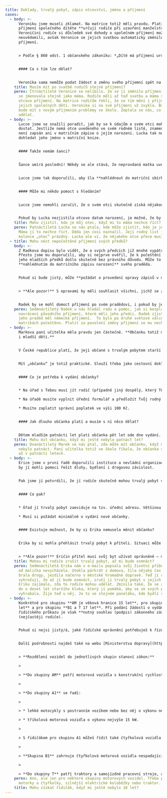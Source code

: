 ```yaml
---
title: Doklady, trvalý pobyt, zápis otcovství, jméno a příjmení
cases:
  - body: >-
      Veroniku jsme museli zklamat. Na matrice totiž měli pravdu. Platí, že
      příjmení společného dítěte **určují rodiče při uzavření manželství**.
      Veroničini rodiče si důsledek své dohody o společném příjmení možná ani
      neuvědomili, avšak Veronice se jejich svatbou automaticky změnilo
      příjmení. 


      > Podle § 860 odst. 1 občanského zákoníku: *„Dítě má příjmení určené při uzavření manželství svých rodičů pro společné děti manželů.“* 


      #### Co s tím lze dělat? 


      Veronika sama nemůže podat žádost o změnu svého příjemní zpět na příjmení původní. Může ale požádat rodiče, aby na matrice podali žádost za ni. Budou však muset zaplatit správní poplatek ve výši 100 Kč.
    title: Musím mít po svatbě rodičů stejné příjmení?
    perex: Čtrnáctileté Veronice se nelíbilo, že se jí změnilo příjmení. Od narození
      se jmenovala stejně jako máma. Rodiče měli až teď svatbu a máma si vzala
      otcovo příjmení. Na matrice rodičům řekli, že se tím mění i příjmení
      jejich společných dětí. Veronika si na své příjmení už zvykla. Bála se, že
      bude mít s novým příjmením problémy ve škole. Zeptala se nás, co by mohla
      udělat.
  - body: >-
      Lucce jsme se snažili poradit, jak by se k údajům o svém otci mohla
      dostat. Jestliže nemá otce uvedeného ve svém rodném listě, znamená to, že
      není zapsán ani v matričním zápise o jejím narození. Lucka tak nemůže
      dohledat jeho jméno v matriční knize.


      #### Takže nemám šanci?


      Šance umírá poslední! Někdy se ale stává, že neprovdaná matka uvede otce svého dítěte na tzv. hlášení o narození, které vyplňuje v porodnici. Pak ale rodiče z nějakého důvodu nedojdou na matriku, aby učinili souhlasné prohlášení o určení otcovství. Otec tak není zapsán do matriky a na rodný list dítěte. Hlášení z porodnice je však podkladem pro matriční zápis a je uschováno v tzv. matriční sbírce listin. **Což byla pro Lucku dobrá zpráva.**


      Lucce jsme tak doporučili, aby šla **nahlédnout do matriční sbírky listin**. Dali jsme jí kontakt na konkrétní krajský úřad, který sbírku vede. Určuje se to podle místa narození dítěte. Lucce jsme doporučili, aby se na krajský úřad předem objednala po telefonu nebo e-mailem. Taky jsme ji poučili, že musí počítat s tím, že za nahlédnutí zaplatí 50 Kč.


      #### Může mi někdo pomoct s hledáním?


      Lucce jsme nemohli zaručit, že o svém otci skutečně získá nějakou informaci. Pokud by však v hlášení o jejím narození bylo uvedeno otcovo jméno, příjmení i datum narození, mohla by hledat dál. Pomoci by jí mohli na úřadě v místě jejího bydliště. Tam by mohla **podat žádost o zprostředkování kontaktu**. Zaplatit by za ni musela 500 Kč. 


      Pokud by Lucka nezjistila otcovo datum narození, je možné, že by vypátrala třeba alespoň jeho jméno a příjmení, případně další informace. Ty by jí mohly pomoci rozpovídat její mámu.
    title: Mohu zjistit, kdo je můj otec, když mi to máma nechce říct?
    perex: Patnáctiletá Lucka se nás ptala, kde může zjistit, kdo je jejím otcem.
      Máma jí to nechce říct. Děda jen cosi naznačil. Její rodný list je v
      kolonce „otec“ prázdný. Lucka ale ví, že nějakého otce přece musí mít.
  - title: Mohu nést nepočeštěné příjmení svých předků?
    body: >-
      Z Radkova dopisu bylo vidět, že o svých předcích již mnohé vypátral.
      Přesto jsme mu doporučili, aby si nejprve ověřil, že k počeštění příjmení
      jeho mladších předků došlo skutečně bez právního důvodu. Může to udělat
      **nahlédnutím do matričního zápisu narození** svého praděda.


      Pokud si bude jistý, může **požádat o provedení opravy zápisů v matričních knihách**. Matrika na jejich základě může vydat nové doklady. Všechny tyto úkony musí matrika udělat **bezplatně**.


      > **Ale pozor!** S opravami by měli souhlasit všichni, jichž se zápisy týkají. Po opravě rodných a oddacích listů si totiž budou muset vyřídit nové doklady (občanku, pas, řidičák nebo nejrůznější průkazky). 


      Radek by se mohl domoct příjmení po svém pradědovi, i pokud by jeho příbuzní se změnou nesouhlasili. Může na matrice **požádat o povolení změny příjmení za snížený správní poplatek**, neboť jeho současné příjmení úřady dříve zkomolily. Stálo by ho to však **100 Kč**.
    perex: Sedmnáctiletý Radek u nás hledal radu a pomoc, jak si bezplatně vymoci
      navrácení původního příjmení, které měli jeho předci. Radek zjistil, že
      jeho praděd měl německé příjmení.  To bylo po druhé světové válce v
      matrikách počeštěno. Platit za povolení změny příjmení se mu nechtělo.
  - body: >-
      Markova paní učitelka měla pravdu jen částečně. **Občanku totiž mohou mít
      i mladší děti.**


      V České republice platí, že její občané s trvalým pobytem starší patnácti let **mají povinnost** mít občanku. Mladší děti občanku mít **nemusí, ale mohou.** 


      Mít „občanku“ je totiž praktické. Slouží třeba jako cestovní doklad v zemích Evropské unie. Nemusíš tak mít pas, abys jel/a třeba do Rakouska, na Slovensko, do Chorvatska nebo do Francie. Občanskou také můžeš prokázat svůj věk – třeba když si budeš kupovat žákovskou jízdenku na autobus nebo dětskou vstupenku na koupaliště.


      #### Co je potřeba k vydání občanky?


      * Na úřad s Tebou musí jít rodič (případně jiný dospělý, který Tě má v péči a zastupuje Tě ze zákona nebo na základě rozhodnutí soudu – např. poručník, pěstoun, nebo ředitel dětského domova).

      * Na úřadě musíte vyplnit úřední formulář a předložit Tvůj rodný list. Pokud si úřad není jistý Tvým státním občanstvím, může požadovat i doložení osvědčení o státním občanství.

      * Musíte zaplatit správní poplatek ve výši 100 Kč.


      #### Jak dlouho občanka platí a musím s ní něco dělat? 


      Dětem mladším patnácti let platí občanka pět let ode dne vydání. O občanku se taky musíš starat. Zákon říká, že bys ji měl/a chránit před ztrátou, odcizením, zničením nebo nebezpečím zneužití.
    title: Mohu mít občanku, když mi ještě nebylo patnáct let?
    perex: Dvanáctiletý Marek se nás ptal, zda může mít občanku, když mu ještě
      nebylo patnáct. Paní učitelka totiž ve škole říkala, že občanka se vydává
      až v patnácti letech.
  - body: >-
      Erice jsme v první řadě doporučili instituce a nevládní organizace, které
      by jí mohli pomoci řešit dluhy, bydlení i drogovou závislost. 


      Pak jsme jí potvrdili, že jí rodiče skutečně mohou trvalý pobyt v jejich bytě zrušit (přesněji podat návrh na zrušení údaje o místu jejího trvalého pobytu). Zákon k takovému úkonu stanovuje dvě podmínky. Obě dvě pravděpodobně po nabytí plnoletosti splní – rodiče jí nedovolí v jejich bytě bydlet (čímž zanikne její užívací právo k bytu) a fakticky nebude v jejich bytě bydlet.


      #### Co pak? 


      * Úřad jí trvalý pobyt zaeviduje na tzv. úřední adresu. Většinou se jedná o adresu městského úřadu, magistrátu nebo úřadu městské části.  

      * Musí si požádat minimálně o vydání nové občanky. 


      #### Existuje možnost, že by si Erika nemusela měnit občanku? 


      Erika by si mohla přehlásit trvalý pobyt k příteli. Situaci může malinko zkomplikovat to, že žije v domě na stejné adrese. Na úřadech občas nevědí, jak tuto situaci řešit. Místo trvalého pobytu je totiž evidováno k číslu domu, nikoliv k bytu. Takže vlastně ani nejde o změnu. Ale je třeba o tom sepsat protokol a vyžádat si jeho kopii. Pokud to Erika udělá, nebude si muset žádat o novou občanku. 


      > **Ale pozor!** Eričin přítel musí svůj byt užívat oprávněně – měl by být jeho majitelem, nebo v něm bydlet na základě smlouvy s majitelem. Zároveň je nejlepší, pokud Erika půjde na úřad spolu s přítelem. Přítel musí souhlasit, že u něj může bydlet, a že jí dává souhlas se „změnou místa trvalého pobytu“.
    title: Mohou mi rodiče zrušit trvalý pobyt, až mi bude osmnáct?
    perex: Sedmnáctiletá Erika nám v e-mailu popsala svůj životní příběh. S rodiči
      od malička nevycházela. Utekla párkrát z domova, žila nějaký čas s partou,
      brala drogy, jezdila načerno v městské hromadné dopravě. Teď jí rodiče
      vyhrožují, že až jí bude osmnáct, zruší jí trvalý pobyt v jejich bytě.
      Eriku zajímalo, zda to rodiče mohou udělat. Zmínila také, že se zamilovala
      do o deset let staršího kluka, který jí pomáhá, aby se ze svých problémů
      vyhrabala. Žije teď u něj. Je to ve stejném paneláku, kde bydlí rodiče.
  - body: >-
      Konkrétně pro skupinu **AM je věková hranice 15 let**, pro skupinu **A1 16
      let** a pro skupinu **B1 a T 17 let**. Při podání žádosti o vydání
      řidičského průkazu je však **nutný souhlas (podpis) zákonného zástupce**
      (nejčastěji rodiče).


      Pokud si nejsi jistý/á, jaké řidičské oprávnění potřebuješ k řízení konkrétního vozidla, obrať se na kterýkoliv **registr řidičů** (tj. úřady obcí s rozšířenou působností, typicky městské úřady a magistráty). Při pokládání dotazu uveď technické specifikace vozidla, které chceš řídit – počet kol, typ motoru (spalovací či elektrický), výkon motoru, zdvihový objem válců, hmotnost vozidla atd.. 


      Další podrobnosti najdeš také na webu [Ministerstva dopravy](https://www.mdcr.cz/Zivotni-situace/Ridicske-prukazy/Cesky-RP). 


      > **Rozdělení vozidel do jednotlivých skupin stanoví zákon:**

      >

      > **Do skupiny AM** patří motorová vozidla s konstrukční rychlostí do 45 km/h. Dvoukolová vozidla jsou dále omezena objemem válců spalovacího motoru do 50 cm3 a výkonem elektrického motoru do 4 kW. Do této kategorie tak mohou patřit i některé elektrické koloběžky. Obdobné omezení platí pro tříkolová vozidla. Vozidla čtyřkolová jsou pak omezena hmotností v nenaloženém stavu do 350 kg a motorem do 50 cm3 nebo jiným motorem s výkonem do 4 kW. 

      >

      > **Do skupiny A1** se řadí:

      >

      > * lehké motocykly s postranním vozíkem nebo bez něj o výkonu nejvýše 11 kW a s poměrem výkonu/hmotnosti nejvýše 0,1 kW/kg a se zdvihovým objemem spalovacího motoru nepřevyšujícím 125 cm3,

      > * tříkolová motorová vozidla o výkonu nejvýše 15 kW.

      >

      > S řidičákem pro skupinu A1 můžeš řídit také čtyřkolová vozidla o výkonu motoru do 15 kW, s hmotností v nenaloženém stavu do 400 kg a se zdvihovým objemem spalovacího motoru do 125 cm3.

      >

      > **Skupina B1** zahrnuje čtyřkolová motorová vozidla nespadající do skupiny AM, jejichž výkon není větší než 15 kW a hmotnost v nenaloženém stavu nepřevyšuje 400 kg nebo 550 kg u vozidel určených k přepravě zboží. S řidičákem pro skupinu B1 můžeš řídit i tříkolová vozidla ze skupiny AM.

      >

      > **Do skupiny T** patří traktory a samojízdné pracovní stroje, a to i s přípojným vozidlem.
    perex: Ano, ale jen pro některé skupiny motorových vozidel. Třeba pro menší
      motorky a čtyřkolky, silnější elektrické koloběžky nebo traktor.
    title: Mohu získat řidičák, když mi ještě nebylo 18 let?
---
```

